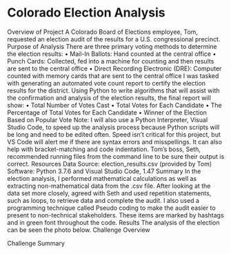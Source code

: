 # Colorado Election Analysis
Overview of Project
A Colorado Board of Elections employee, Tom, requested an election audit of the results for a U.S. congressional precinct.  
 Purpose of Analysis
There are three primary voting methods to determine the election results:
•	Mail-In Ballots: Hand counted at the central office
•	Punch Cards: Collected, fed into a machine for counting and then results are sent to the central office
•	Direct Recording Electronic (DRE): Computer counted with memory cards that are sent to the central office
 I was tasked with generating an automated vote count report to certify the election results for the district.  Using Python to write algorithms that will assist with the confirmation and analysis of the election results, the final report will show:
•	Total Number of Votes Cast
•	Total Votes for Each Candidate
•	The Percentage of Total Votes for Each Candidate
•	Winner of the Election Based on Popular Vote
Note: I will also use a Python Interpreter, Visual Studio Code, to speed up the analysis process because Python scripts will be long and need to be edited often.  Speed isn’t critical for this project, but VS Code will alert me if there are syntax errors and misspellings. It can also help with bracket-matching and code indentation.  Tom’s boss, Seth, recommended running files from the command line to be sure their output is correct. 
Resources
Data Source: election_results.csv (provided by Tom)
Software: Python 3.7.6 and Visual Studio Code, 1.47
Summary
In the election analysis, I performed mathematical calculations as well as extracting non-mathematical data from the .csv file. After looking at the data set more closely, agreed with Seth and used repetition statements, such as loops, to retrieve data and complete the audit.  I also used a programming technique called Pseudo coding to make the audit easier to present to non-technical stakeholders. These items are marked by hashtags and in green font throughout the code. 
Results
The analysis of the election can be seen the photo below. 
Challenge Overview


Challenge Summary

